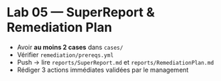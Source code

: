 # Lab 05 — SuperReport & Remediation Plan

- Avoir **au moins 2 cases** dans `cases/`
- Vérifier `remediation/prereqs.yml`
- Push → lire `reports/SuperReport.md` et `reports/RemediationPlan.md`
- Rédiger 3 actions immédiates validées par le management

